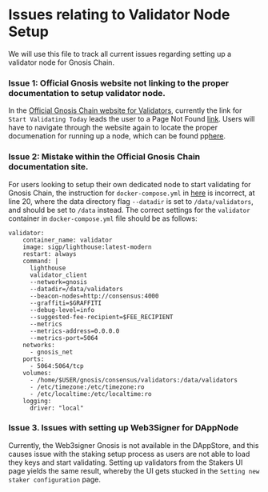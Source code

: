 # Issues relating to Validator Node Setup

We will use this file to track all current issues regarding setting up a validator node for Gnosis Chain.

### Issue 1: Official Gnosis website not linking to the proper documentation to setup validator node.
In the [Official Gnosis Chain website for Validators](https://www.gnosis.io/validators), currently the link for `Start Validating Today` leads the user to a Page Not Found [link](https://docs.gnosischain.com/node/get-started). Users will have to navigate through the website again to locate the proper documenation for running up a node, which can be found pp[here](https://docs.gnosischain.com/node/).

### Issue 2: Mistake within the Official Gnosis Chain documentation site.
For users looking to setup their own dedicated node to start validating for Gnosis Chain, the instruction for `docker-compose.yml` in [here](https://docs.gnosischain.com/node/guide/validator/run/lighthouse) is incorrect, at line 20, where the data directory flag `--datadir` is set to `/data/validators`, and should be set to `/data` instead. The correct settings for the `validator` container in `docker-compose.yml` file should be as follows:
```
validator:
    container_name: validator
    image: sigp/lighthouse:latest-modern
    restart: always
    command: |
      lighthouse
      validator_client
      --network=gnosis
      --datadir=/data/validators
      --beacon-nodes=http://consensus:4000
      --graffiti=$GRAFFITI
      --debug-level=info
      --suggested-fee-recipient=$FEE_RECIPIENT
      --metrics
      --metrics-address=0.0.0.0
      --metrics-port=5064
    networks:
      - gnosis_net
    ports:
      - 5064:5064/tcp
    volumes:
      - /home/$USER/gnosis/consensus/validators:/data/validators
      - /etc/timezone:/etc/timezone:ro
      - /etc/localtime:/etc/localtime:ro
    logging:
      driver: "local"
```

### Issue 3. Issues with setting up Web3Signer for DAppNode
Currently, the Web3signer Gnosis is not available in the DAppStore, and this causes issue with the staking setup process as users are not able to load they keys and start validating. Setting up validators from the Stakers UI page yields the same result, whereby the UI gets stucked in the `Setting new staker configuration` page. 